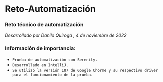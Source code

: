 # Reto-Automatización
### Reto técnico de automatización

*Desarrollado por Danilo Quiroga , 4 de noviembre de 2022*

### Información de importancia:

* `Prueba de automatización con Serenity.`
* `Desarrollado en IntelliJ.`
* `Se utilizó la versión 107 de Google Chorme y su respectivo driver para el funcionamiento de la prueba.`
